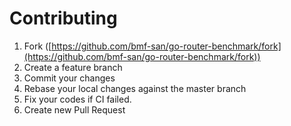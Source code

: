 # Contributing

1. Fork ([https://github.com/bmf-san/go-router-benchmark/fork](https://github.com/bmf-san/go-router-benchmark/fork))
2. Create a feature branch
3. Commit your changes
4. Rebase your local changes against the master branch
5. Fix your codes if CI failed.
6. Create new Pull Request